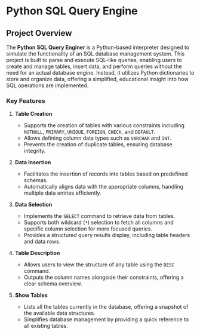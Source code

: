 # Python SQL Query Engine

## Project Overview

The **Python SQL Query Enginer** is a Python-based interpreter designed to simulate the functionality of an SQL database management system. This project is built to parse and execute SQL-like queries, enabling users to create and manage tables, insert data, and perform queries without the need for an actual database engine. Instead, it utilizes Python dictionaries to store and organize data, offering a simplified, educational insight into how SQL operations are implemented.

### Key Features

1. **Table Creation**
   - Supports the creation of tables with various constraints including `NOTNULL`, `PRIMARY`, `UNIQUE`, `FOREIGN`, `CHECK`, and `DEFAULT`.
   - Allows defining column data types such as `VARCHAR` and `INT`.
   - Prevents the creation of duplicate tables, ensuring database integrity.

2. **Data Insertion**
   - Facilitates the insertion of records into tables based on predefined schemas.
   - Automatically aligns data with the appropriate columns, handling multiple data entries efficiently.

3. **Data Selection**
   - Implements the `SELECT` command to retrieve data from tables.
   - Supports both wildcard (`*`) selection to fetch all columns and specific column selection for more focused queries.
   - Provides a structured query results display, including table headers and data rows.

4. **Table Description**
   - Allows users to view the structure of any table using the `DESC` command.
   - Outputs the column names alongside their constraints, offering a clear schema overview.

5. **Show Tables**
   - Lists all the tables currently in the database, offering a snapshot of the available data structures.
   - Simplifies database management by providing a quick reference to all existing tables.

